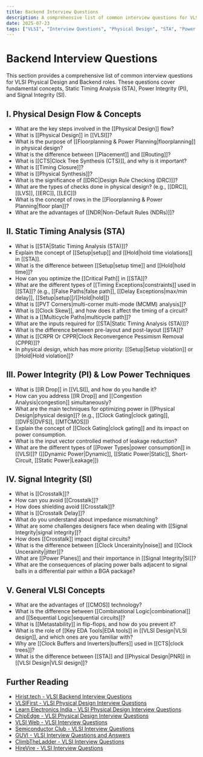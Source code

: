```yaml
---
title: Backend Interview Questions
description: A comprehensive list of common interview questions for VLSI Physical Design and Backend roles, covering key concepts, STA, Power, and SI.
date: 2025-07-23
tags: ["VLSI", "Interview Questions", "Physical Design", "STA", "Power Signoff", "Signal Integrity"]
---
```


# Backend Interview Questions

This section provides a comprehensive list of common interview questions for VLSI Physical Design and Backend roles. These questions cover fundamental concepts, Static Timing Analysis (STA), Power Integrity (PI), and Signal Integrity (SI).

## I. Physical Design Flow & Concepts

*   What are the key steps involved in the [[Physical Design]] flow?
*   What is [[Physical Design]] in [[VLSI]]?
*   What is the purpose of [[Floorplanning & Power Planning|floorplanning]] in physical design?
*   What is the difference between [[Placement]] and [[Routing]]?
*   What is [[CTS|Clock Tree Synthesis (CTS)]], and why is it important?
*   What is [[Timing Closure]]?
*   What is [[Physical Synthesis]]?
*   What is the significance of [[DRC|Design Rule Checking (DRC)]]?
*   What are the types of checks done in physical design? (e.g., [[DRC]], [[LVS]], [[ERC]], [[LEC]])
*   What is the concept of rows in the [[Floorplanning & Power Planning|floor plan]]?
*   What are the advantages of [[NDR|Non-Default Rules (NDRs)]]?

## II. Static Timing Analysis (STA)

*   What is [[STA|Static Timing Analysis (STA)]]?
*   Explain the concept of [[Setup|setup]] and [[Hold|hold time violations]] in [[STA]].
*   What is the difference between [[Setup|setup time]] and [[Hold|hold time]]?
*   How can you optimize the [[Critical Path]] in [[STA]]?
*   What are the different types of [[Timing Exceptions|constraints]] used in [[STA]]? (e.g., [[False Paths|false path]], [[Delay Exceptions|max/min delay]], [[Setup|setup]]/[[Hold|hold]])
*   What is [[PVT Corners|multi-corner multi-mode (MCMM) analysis]]?
*   What is [[Clock Skew]], and how does it affect the timing of a circuit?
*   What is a [[Multicycle Paths|multicycle path]]?
*   What are the inputs required for [[STA|Static Timing Analysis (STA)]]?
*   What is the difference between pre-layout and post-layout [[STA]]?
*   What is [[CRPR Or CPPR|Clock Reconvergence Pessimism Removal (CPPR)]]?
*   In physical design, which has more priority: [[Setup|Setup violation]] or [[Hold|Hold violation]]?

## III. Power Integrity (PI) & Low Power Techniques

*   What is [[IR Drop]] in [[VLSI]], and how do you handle it?
*   How can you address [[IR Drop]] and [[Congestion Analysis|congestion]] simultaneously?
*   What are the main techniques for optimizing power in [[Physical Design|physical design]]? (e.g., [[Clock Gating|clock gating]], [[DVFS|DVFS]], [[MTCMOS]])
*   Explain the concept of [[Clock Gating|clock gating]] and its impact on power consumption.
*   What is the input vector controlled method of leakage reduction?
*   What are the different types of [[Power Types|power consumption]] in [[VLSI]]? ([[Dynamic Power|Dynamic]], [[Static Power|Static]], Short-Circuit, [[Static Power|Leakage]])

## IV. Signal Integrity (SI)

*   What is [[Crosstalk]]?
*   How can you avoid [[Crosstalk]]?
*   How does shielding avoid [[Crosstalk]]?
*   What is [[Crosstalk Delay]]?
*   What do you understand about impedance mismatching?
*   What are some challenges designers face when dealing with [[Signal Integrity|signal integrity]]?
*   How does [[Crosstalk]] impact digital circuits?
*   What is the difference between [[Clock Uncerainity|noise]] and [[Clock Uncerainity|jitter]]?
*   What are [[Power Planes]] and their importance in [[Signal Integrity|SI]]?
*   What are the consequences of placing power balls adjacent to signal balls in a differential pair within a BGA package?

## V. General VLSI Concepts

*   What are the advantages of [[CMOS]] technology?
*   What is the difference between [[Combinational Logic|combinational]] and [[Sequential Logic|sequential circuits]]?
*   What is [[Metastability]] in flip-flops, and how do you prevent it?
*   What is the role of [[Key EDA Tools|EDA tools]] in [[VLSI Design|VLSI design]], and which ones are you familiar with?
*   Why are [[Clock Buffers and Inverters|buffers]] used in [[CTS|clock trees]]?
*   What is the difference between [[STA]] and [[Physical Design|PNR]] in [[VLSI Design|VLSI design]]?

## Further Reading

*   [Hirist.tech - VLSI Backend Interview Questions](https://www.hirist.tech/blog/vlsi-backend-interview-questions/)
*   [VLSIFirst - VLSI Physical Design Interview Questions](https://www.vlsifirst.com/vlsi-physical-design-interview-questions/)
*   [Learn Electronics India - VLSI Physical Design Interview Questions](https://www.learnelectronicsindia.com/vlsi-physical-design-interview-questions/)
*   [ChipEdge - VLSI Physical Design Interview Questions](https://chipedge.com/vlsi-physical-design-interview-questions/)
*   [VLSI Web - VLSI Interview Questions](https://vlsiweb.com/vlsi-interview-questions/)
*   [Semiconductor Club - VLSI Interview Questions](https://semiconductorclub.com/vlsi-interview-questions/)
*   [GUVI - VLSI Interview Questions and Answers](https://www.guvi.in/blog/vlsi-interview-questions-and-answers/)
*   [ClimbTheLadder - VLSI Interview Questions](https://climbtheladder.com/vlsi-interview-questions/)
*   [HireVire - VLSI Interview Questions](https://hirevire.com/blog/vlsi-interview-questions/)